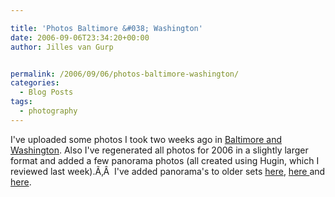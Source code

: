 ```yaml
---

title: 'Photos Baltimore &#038; Washington'
date: 2006-09-06T23:34:20+00:00
author: Jilles van Gurp


permalink: /2006/09/06/photos-baltimore-washington/
categories:
  - Blog Posts
tags:
  - photography
---
```

I've uploaded some photos I took two weeks ago in [Baltimore and Washington](https://www.jillesvangurp.com/Album/2006/2006-09%20Baltimore/index.html). Also I've regenerated all photos for 2006 in a slightly larger format and added a few panorama photos (all created using Hugin, which I reviewed last week).Ã‚Â  I've added panorama's to older sets [here](https://www.jillesvangurp.com/Album/2006/2006-03%20Winter%20through%20S80/index.html), [here ](https://www.jillesvangurp.com/Album/2006/2006-07%20France%20and%20Italy/02%20Avignon%20Arles%20Nimes%20Beaucaire/index.html)and [here](https://www.jillesvangurp.com/Album/2006/2006-07%20France%20and%20Italy/04%20Cremona%20Milan%20Parma/index.html).